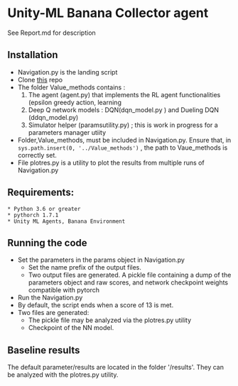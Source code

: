 
# Unity-ML Banana Collector agent
See Report.md for description

## Installation

* Navigation.py is the landing script
* Clone [this](https://github.com/kpasad/Value_methods ) repo
* The folder Value_methods contains :
	1. The agent (agent.py) that implements the RL agent functionalities (epsilon greedy action, learning  
	2. Deep Q network models : DQN(dqn_model.py ) and Dueling DQN (ddqn_model.py)
	3. Simulator helper (paramsutility.py) ; this is work in progress for a parameters manager utiity
* Folder,Value_methods, must be included in Navigation.py. Ensure that, in  
		     `sys.path.insert(0, '../Value_methods')` , the path to Vaue_methods is correctly set.
* File plotres.py is a utility to plot the results from multiple runs of Navigation.py

## Requirements:
	* Python 3.6 or greater
	* pythorch 1.7.1
	* Unity ML Agents, Banana Environment

## Running the code
* Set the parameters in the params object in Navigation.py
	* Set the name prefix of the output files. 
	* Two output files are generated. A pickle file containing a dump of the parameters object and raw scores, and network checkpoint weights compatible with pytorch
* Run the Navigation.py
* By default, the script ends when a score of 13 is met.
* Two files are generated:
	* The pickle file may be analyzed via the plotres.py utility
	* Checkpoint of the NN model.
## Baseline results
The default parameter/results are located in the folder '/results'. They can be analyzed with the plotres.py utility.
